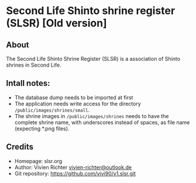 Second Life Shinto shrine register (SLSR) [Old version]
=======================================================


About
-----
The Second Life Shinto Shrine Register (SLSR) is a association of Shinto shrines in Second Life.


Intall notes:
-------------
* The database dump needs to be imported at first
* The application needs write access for the directory `/public/images/shrines/small`.
* The shrine images in `/public/images/shrines` needs to have the complete shrine name, with underscores instead of spaces, as file name (expecting *.png files).


Credits
-------
* Homepage: slsr.org
* Author: Vivien Richter <vivien-richter@outlook.de>
* Git repository: https://github.com/vivi90/v1.slsr.git
